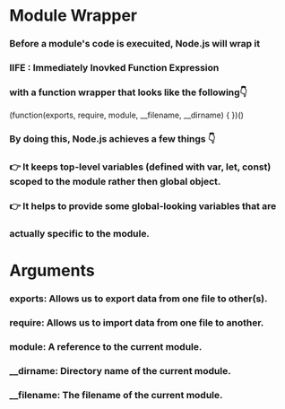 # Module Wrapper

### Before a module's code is execuited, Node.js will wrap it

### IIFE : Immediately Inovked Function Expression

### with a function wrapper that looks like the following👇

 (function(exports, require, module, __filename, __dirname) {
      <module code>
 })()


### By doing this, Node.js achieves a few things 👇

### 👉 It keeps top-level variables (defined with var, let, const) scoped to the module rather then global object.

### 👉 It helps to provide some global-looking variables that are

### actually specific to the module.

# Arguments

### exports: Allows us to export data from one file to other(s).

### require: Allows us to import data from one file to another.

### module: A reference to the current module.

### \_\_dirname: Directory name of the current module.

### \_\_filename: The filename of the current module.